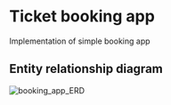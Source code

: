 # Ticket booking app
Implementation of simple booking app
## Entity relationship diagram
![booking_app_ERD](https://user-images.githubusercontent.com/62755330/124487622-3c8fbb80-ddaf-11eb-9b6e-1ecc0f4c6782.png)



